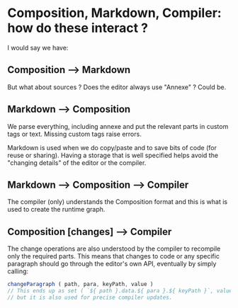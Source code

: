 # Composition, Markdown, Compiler: how do these interact ?

I would say we have:

## Composition --> Markdown

But what about sources ? Does the editor always use "Annexe" ? Could be.

## Markdown --> Composition

We parse everything, including annexe and put the relevant parts in custom
tags or text. Missing custom tags raise errors.

Markdown is used when we do copy/paste and to save bits of code (for reuse or
sharing). Having a storage that is well specified helps avoid the "changing
details" of the editor or the compiler.

## Markdown --> Composition --> Compiler

The compiler (only) understands the Composition format and this is what is used to create the runtime graph.

## Composition [changes] --> Compiler

The change operations are also understood by the compiler to recompile only the required parts. This means that changes to code or any specific paragraph should go through the editor's own API, eventually by simply calling:

```ts
changeParagraph ( path, para, keyPath, value )
// This ends up as set ( `${ path }.data.${ para }.${ keyPath }`, value )
// but it is also used for precise compiler updates.
```
